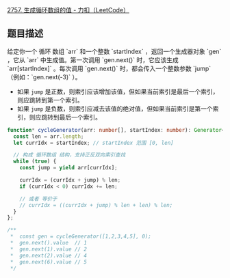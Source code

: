 [2757. 生成循环数组的值 - 力扣（LeetCode）](https://leetcode.cn/problems/generate-circular-array-values/description/)



<h2 id="EC1bC">题目描述</h2>
给定你一个 循环 数组 `arr` 和一个整数 `startIndex` ，返回一个生成器对象 `gen` ，它从 `arr` 中生成值。第一次调用 `gen.next()` 时，它应该生成 `arr[startIndex]` 。每次调用 `gen.next()` 时，都会传入一个整数参数 `jump`（例如：`gen.next(-3)` ）。

+ 如果 `jump` 是正数，则索引应该增加该值，但如果当前索引是最后一个索引，则应跳转到第一个索引。
+ 如果 `jump` 是负数，则索引应减去该值的绝对值，但如果当前索引是第一个索引，则应跳转到最后一个索引。



```typescript
function* cycleGenerator(arr: number[], startIndex: number): Generator<number, void, number> {
  const len = arr.length;
  let currIdx = startIndex; // startIndex 范围 [0, len]

  // 构成 循环数组 结构，支持正反双向索引查找
  while (true) {
    const jump = yield arr[currIdx];

    currIdx = (currIdx + jump) % len;
    if (currIdx < 0) currIdx += len;

    // 或者 等价于
    // currIdx = ((currIdx + jump) % len + len) % len;
  }
};

/**
 *  const gen = cycleGenerator([1,2,3,4,5], 0);
 *  gen.next().value  // 1
 *  gen.next(1).value // 2
 *  gen.next(2).value // 4
 *  gen.next(6).value // 5
 */
```

